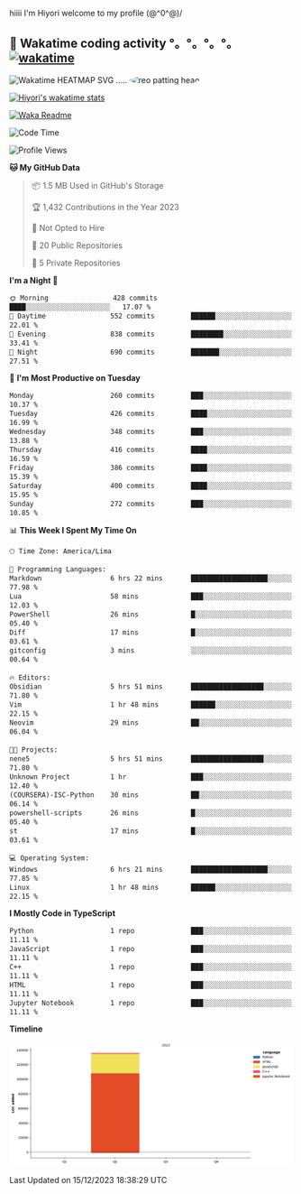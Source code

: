 hiiii I'm Hiyori welcome to my profile \(@^0^@)/

## 🦄 Wakatime coding activity °。°。°。°。[![wakatime](https://wakatime.com/badge/user/49dba2c5-26e1-43a7-9d07-e0f8613d1227.svg)](https://wakatime.com/@49dba2c5-26e1-43a7-9d07-e0f8613d1227) 
<img src="https://wakatime.com/share/@ziajoriii7/ef87015d-57e0-4afb-bb56-1a99a24ea312.svg" width="600" alt="Wakatime HEATMAP SVG"/> ..... <img src="https://i.postimg.cc/RFM2CQFY/reo-patting.webp" alt="reo patting head" width="200" style="border-radius: 50%;">

 [![Hiyori's wakatime stats](https://github-readme-stats.vercel.app/api/wakatime?username=ziajoriii7&theme=buefy&range=last_year&is_including_today=true&layout=compact&hide=markdown)](https://github.com/anuraghazra/github-readme-stats)
 

[![Waka Readme](https://github.com/hiyorijl/hiyorijl/actions/workflows/Waka%20Readme.yml/badge.svg)](https://github.com/hiyorijl/hiyorijl/actions/workflows/Waka%20Readme.yml)

<!--START_SECTION:waka-->
![Code Time](http://img.shields.io/badge/Code%20Time-511%20hrs%2055%20mins-blue)

![Profile Views](http://img.shields.io/badge/Profile%20Views-0-blue)

**🐱 My GitHub Data** 

> 📦 1.5 MB Used in GitHub's Storage 
 > 
> 🏆 1,432 Contributions in the Year 2023
 > 
> 🚫 Not Opted to Hire
 > 
> 📜 20 Public Repositories 
 > 
> 🔑 5 Private Repositories 
 > 
**I'm a Night 🦉** 

```text
🌞 Morning                428 commits         ████░░░░░░░░░░░░░░░░░░░░░   17.07 % 
🌆 Daytime                552 commits         ██████░░░░░░░░░░░░░░░░░░░   22.01 % 
🌃 Evening                838 commits         ████████░░░░░░░░░░░░░░░░░   33.41 % 
🌙 Night                  690 commits         ███████░░░░░░░░░░░░░░░░░░   27.51 % 
```
📅 **I'm Most Productive on Tuesday** 

```text
Monday                   260 commits         ███░░░░░░░░░░░░░░░░░░░░░░   10.37 % 
Tuesday                  426 commits         ████░░░░░░░░░░░░░░░░░░░░░   16.99 % 
Wednesday                348 commits         ███░░░░░░░░░░░░░░░░░░░░░░   13.88 % 
Thursday                 416 commits         ████░░░░░░░░░░░░░░░░░░░░░   16.59 % 
Friday                   386 commits         ████░░░░░░░░░░░░░░░░░░░░░   15.39 % 
Saturday                 400 commits         ████░░░░░░░░░░░░░░░░░░░░░   15.95 % 
Sunday                   272 commits         ███░░░░░░░░░░░░░░░░░░░░░░   10.85 % 
```


📊 **This Week I Spent My Time On** 

```text
🕑︎ Time Zone: America/Lima

💬 Programming Languages: 
Markdown                 6 hrs 22 mins       ███████████████████░░░░░░   77.98 % 
Lua                      58 mins             ███░░░░░░░░░░░░░░░░░░░░░░   12.03 % 
PowerShell               26 mins             █░░░░░░░░░░░░░░░░░░░░░░░░   05.40 % 
Diff                     17 mins             █░░░░░░░░░░░░░░░░░░░░░░░░   03.61 % 
gitconfig                3 mins              ░░░░░░░░░░░░░░░░░░░░░░░░░   00.64 % 

🔥 Editors: 
Obsidian                 5 hrs 51 mins       ██████████████████░░░░░░░   71.80 % 
Vim                      1 hr 48 mins        ██████░░░░░░░░░░░░░░░░░░░   22.15 % 
Neovim                   29 mins             ██░░░░░░░░░░░░░░░░░░░░░░░   06.04 % 

🐱‍💻 Projects: 
nene5                    5 hrs 51 mins       ██████████████████░░░░░░░   71.80 % 
Unknown Project          1 hr                ███░░░░░░░░░░░░░░░░░░░░░░   12.40 % 
(COURSERA)-ISC-Python    30 mins             ██░░░░░░░░░░░░░░░░░░░░░░░   06.14 % 
powershell-scripts       26 mins             █░░░░░░░░░░░░░░░░░░░░░░░░   05.40 % 
st                       17 mins             █░░░░░░░░░░░░░░░░░░░░░░░░   03.61 % 

💻 Operating System: 
Windows                  6 hrs 21 mins       ███████████████████░░░░░░   77.85 % 
Linux                    1 hr 48 mins        ██████░░░░░░░░░░░░░░░░░░░   22.15 % 
```

**I Mostly Code in TypeScript** 

```text
Python                   1 repo              ███░░░░░░░░░░░░░░░░░░░░░░   11.11 % 
JavaScript               1 repo              ███░░░░░░░░░░░░░░░░░░░░░░   11.11 % 
C++                      1 repo              ███░░░░░░░░░░░░░░░░░░░░░░   11.11 % 
HTML                     1 repo              ███░░░░░░░░░░░░░░░░░░░░░░   11.11 % 
Jupyter Notebook         1 repo              ███░░░░░░░░░░░░░░░░░░░░░░   11.11 % 
```



**Timeline**

![Lines of Code chart](https://raw.githubusercontent.com/hiyorijl/hiyorijl/main/assets/bar_graph.png)


 Last Updated on 15/12/2023 18:38:29 UTC
<!--END_SECTION:waka-->
